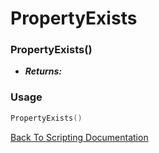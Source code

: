 # PropertyExists

### PropertyExists()
- ***Returns:*** 

### Usage

```Lua
PropertyExists()
```


[Back To Scripting Documentation](../README.md)
